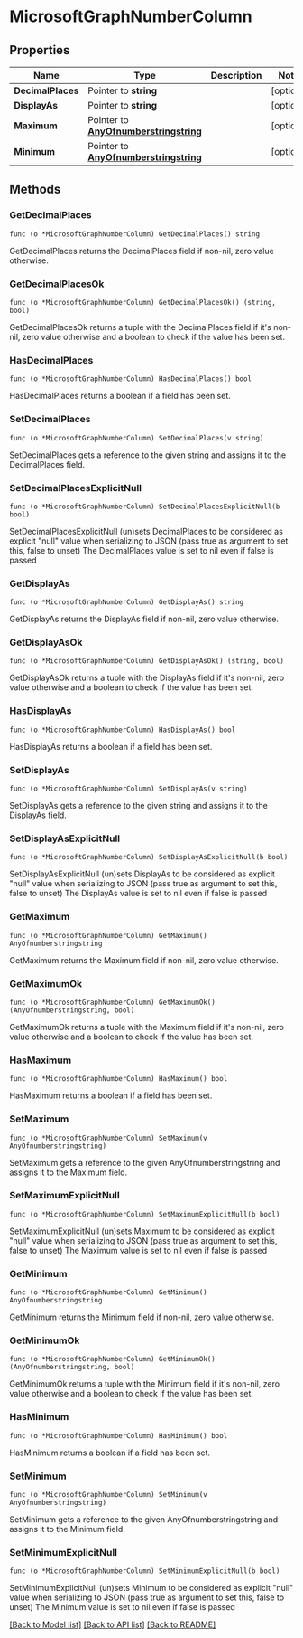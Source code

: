 # MicrosoftGraphNumberColumn

## Properties

Name | Type | Description | Notes
------------ | ------------- | ------------- | -------------
**DecimalPlaces** | Pointer to **string** |  | [optional] 
**DisplayAs** | Pointer to **string** |  | [optional] 
**Maximum** | Pointer to [**AnyOfnumberstringstring**](anyOf&lt;number,string,string&gt;.md) |  | [optional] 
**Minimum** | Pointer to [**AnyOfnumberstringstring**](anyOf&lt;number,string,string&gt;.md) |  | [optional] 

## Methods

### GetDecimalPlaces

`func (o *MicrosoftGraphNumberColumn) GetDecimalPlaces() string`

GetDecimalPlaces returns the DecimalPlaces field if non-nil, zero value otherwise.

### GetDecimalPlacesOk

`func (o *MicrosoftGraphNumberColumn) GetDecimalPlacesOk() (string, bool)`

GetDecimalPlacesOk returns a tuple with the DecimalPlaces field if it's non-nil, zero value otherwise
and a boolean to check if the value has been set.

### HasDecimalPlaces

`func (o *MicrosoftGraphNumberColumn) HasDecimalPlaces() bool`

HasDecimalPlaces returns a boolean if a field has been set.

### SetDecimalPlaces

`func (o *MicrosoftGraphNumberColumn) SetDecimalPlaces(v string)`

SetDecimalPlaces gets a reference to the given string and assigns it to the DecimalPlaces field.

### SetDecimalPlacesExplicitNull

`func (o *MicrosoftGraphNumberColumn) SetDecimalPlacesExplicitNull(b bool)`

SetDecimalPlacesExplicitNull (un)sets DecimalPlaces to be considered as explicit "null" value
when serializing to JSON (pass true as argument to set this, false to unset)
The DecimalPlaces value is set to nil even if false is passed
### GetDisplayAs

`func (o *MicrosoftGraphNumberColumn) GetDisplayAs() string`

GetDisplayAs returns the DisplayAs field if non-nil, zero value otherwise.

### GetDisplayAsOk

`func (o *MicrosoftGraphNumberColumn) GetDisplayAsOk() (string, bool)`

GetDisplayAsOk returns a tuple with the DisplayAs field if it's non-nil, zero value otherwise
and a boolean to check if the value has been set.

### HasDisplayAs

`func (o *MicrosoftGraphNumberColumn) HasDisplayAs() bool`

HasDisplayAs returns a boolean if a field has been set.

### SetDisplayAs

`func (o *MicrosoftGraphNumberColumn) SetDisplayAs(v string)`

SetDisplayAs gets a reference to the given string and assigns it to the DisplayAs field.

### SetDisplayAsExplicitNull

`func (o *MicrosoftGraphNumberColumn) SetDisplayAsExplicitNull(b bool)`

SetDisplayAsExplicitNull (un)sets DisplayAs to be considered as explicit "null" value
when serializing to JSON (pass true as argument to set this, false to unset)
The DisplayAs value is set to nil even if false is passed
### GetMaximum

`func (o *MicrosoftGraphNumberColumn) GetMaximum() AnyOfnumberstringstring`

GetMaximum returns the Maximum field if non-nil, zero value otherwise.

### GetMaximumOk

`func (o *MicrosoftGraphNumberColumn) GetMaximumOk() (AnyOfnumberstringstring, bool)`

GetMaximumOk returns a tuple with the Maximum field if it's non-nil, zero value otherwise
and a boolean to check if the value has been set.

### HasMaximum

`func (o *MicrosoftGraphNumberColumn) HasMaximum() bool`

HasMaximum returns a boolean if a field has been set.

### SetMaximum

`func (o *MicrosoftGraphNumberColumn) SetMaximum(v AnyOfnumberstringstring)`

SetMaximum gets a reference to the given AnyOfnumberstringstring and assigns it to the Maximum field.

### SetMaximumExplicitNull

`func (o *MicrosoftGraphNumberColumn) SetMaximumExplicitNull(b bool)`

SetMaximumExplicitNull (un)sets Maximum to be considered as explicit "null" value
when serializing to JSON (pass true as argument to set this, false to unset)
The Maximum value is set to nil even if false is passed
### GetMinimum

`func (o *MicrosoftGraphNumberColumn) GetMinimum() AnyOfnumberstringstring`

GetMinimum returns the Minimum field if non-nil, zero value otherwise.

### GetMinimumOk

`func (o *MicrosoftGraphNumberColumn) GetMinimumOk() (AnyOfnumberstringstring, bool)`

GetMinimumOk returns a tuple with the Minimum field if it's non-nil, zero value otherwise
and a boolean to check if the value has been set.

### HasMinimum

`func (o *MicrosoftGraphNumberColumn) HasMinimum() bool`

HasMinimum returns a boolean if a field has been set.

### SetMinimum

`func (o *MicrosoftGraphNumberColumn) SetMinimum(v AnyOfnumberstringstring)`

SetMinimum gets a reference to the given AnyOfnumberstringstring and assigns it to the Minimum field.

### SetMinimumExplicitNull

`func (o *MicrosoftGraphNumberColumn) SetMinimumExplicitNull(b bool)`

SetMinimumExplicitNull (un)sets Minimum to be considered as explicit "null" value
when serializing to JSON (pass true as argument to set this, false to unset)
The Minimum value is set to nil even if false is passed

[[Back to Model list]](../README.md#documentation-for-models) [[Back to API list]](../README.md#documentation-for-api-endpoints) [[Back to README]](../README.md)


